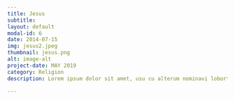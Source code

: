 ```yaml
---
title: Jesus
subtitle:
layout: default
modal-id: 6
date: 2014-07-15
img: jesus2.jpeg
thumbnail: jesus.png
alt: image-alt
project-date: MAY 2019
category: Religion
description: Lorem ipsum dolor sit amet, usu cu alterum nominavi lobortis. At duo novum diceret. Tantas apeirian vix et, usu sanctus postulant inciderint ut, populo diceret necessitatibus in vim. Cu eum dicam feugiat noluisse.

---
```


